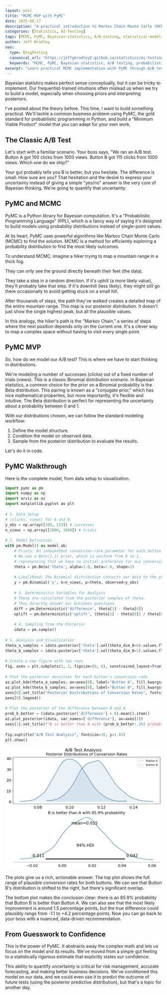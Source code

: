 ```yaml
---
layout: post
title: "MCMC MVP with PyMC"
date: 2025-08-17
description: "A practical introduction to Markov Chain Monte Carlo (MCMC) using PyMC for Bayesian A/B testing, moving beyond basic Bayes' Theorem to computational Bayesian modeling for AI evaluation."
categories: [Statistics, AI-Testing]
tags: [MCMC, PyMC, Bayesian-statistics, A/B-testing, statistical-modeling, MetaReason, probabilistic-programming, confidence-scoring]
author: Jeff Bradley
seo:
  type: BlogPosting
  canonical_url: "https://jeffgbradley2.github.io/statistics/ai-testing/2025/08/17/mcmc-mvp.html"
  keywords: "MCMC, PyMC, Bayesian statistics, A/B testing, probabilistic programming, Markov Chain Monte Carlo, statistical modeling, AI evaluation"
excerpt: "Learn practical MCMC implementation with PyMC through A/B testing examples, building computational Bayesian models for rigorous statistical analysis and AI confidence scoring."
---
```


Bayesian statistics makes perfect sense conceptually, but it can be tricky to implement. Our frequentist-trained intuitions often mislead us when we try to build a model, especially when choosing priors and interpreting posteriors.

I've posted about the theory before. This time, I want to build something practical. We'll tackle a common business problem using PyMC, the gold standard for probabilistic programming in Python, and build a "Minimum Viable Product" model that you can adapt for your own work.

## The Classic A/B Test

Let's start with a familiar scenario. Your boss says, "We ran an A/B test. Button A got 100 clicks from 1000 views. Button B got 115 clicks from 1000 views. Which one do we ship?"

Your gut probably tells you B is better, but you hesitate. The difference is small. How sure are you? That hesitation and the desire to express your uncertainty instead of giving a simple "yes/no" answer is the very core of Bayesian thinking. We're going to quantify that uncertainty.

## PyMC and MCMC

PyMC is a Python library for Bayesian computation. It's a "Probabilistic Programming Language" (PPL), which is a fancy way of saying it's designed to build models using probability distributions instead of single-point values.

At its heart, PyMC uses powerful algorithms like Markov Chain Monte Carlo (MCMC) to find the solution. MCMC is a method for efficiently exploring a probability distribution to find the most likely outcomes.

To understand MCMC, imagine a hiker trying to map a mountain range in a thick fog.

They can only see the ground directly beneath their feet (the data).

They take a step in a random direction. If it's uphill (a more likely value), they'll probably take that step. If it's downhill (less likely), they might still go there occasionally to avoid getting stuck on a small hill.

After thousands of steps, the path they've walked creates a detailed map of the entire mountain range. This map is our posterior distribution. It doesn't just show the single highest peak, but all the plausible values.

In this analogy, the hiker's path is the "Markov Chain," a series of steps where the next position depends only on the current one. It's a clever way to map a complex space without having to visit every single point.

## PyMC MVP

So, how do we model our A/B test? This is where we have to start thinking in distributions.

We're modeling a number of successes (clicks) out of a fixed number of trials (views). This is a classic Binomial distribution scenario. In Bayesian statistics, a common choice for the prior on a Binomial probability is the Beta distribution. This pairing is known as a "conjugate prior," which has nice mathematical properties, but more importantly, it's flexible and intuitive. The Beta distribution is perfect for representing the uncertainty about a probability between 0 and 1.

With our distributions chosen, we can follow the standard modeling workflow:

1. Define the model structure.
2. Condition the model on observed data.
3. Sample from the posterior distribution to evaluate the results.

Let's do it in code.

## PyMC Walkthrough

Here is the complete model, from data setup to visualization.

```python
import pymc as pm
import numpy as np
import arviz as az
import matplotlib.pyplot as plt

# 1. Data Setup
# (clicks, views) for A and B
y_obs = np.array([100, 115]) # successes
n_views = np.array([1000, 1000]) # trials

# 2. Model Definition
with pm.Model() as model_ab:
    # Priors: An independent conversion rate parameter for each button (A and B).
    # We use a Beta(1,1) prior, which is uniform from 0 to 1,
    # representing that we have no initial preference for any conversion rate.
    theta = pm.Beta('theta', alpha=1.0, beta=1.0, shape=2)

    # Likelihood: The Binomial distribution connects our data to the priors.
    y = pm.Binomial('y', n=n_views, p=theta, observed=y_obs)

    # 3. Deterministic Variables for Analysis
    # These are calculated from the posterior samples of theta.
    # They directly answer our business questions.
    diff = pm.Deterministic('difference', theta[1] - theta[0])
    uplift = pm.Deterministic('uplift', (theta[1] - theta[0]) / theta[0])

    # 4. Sampling from the Posterior
    idata = pm.sample()

# 5. Analysis and Visualization
theta_a_samples = idata.posterior['theta'].sel(theta_dim_0=0).values.flatten()
theta_b_samples = idata.posterior['theta'].sel(theta_dim_0=1).values.flatten()

# Create a new figure with two rows
fig, axes = plt.subplots(2, 1, figsize=(8, 6), constrained_layout=True)

# Plot the posterior densities for each button's conversion rate
az.plot_kde(theta_a_samples, ax=axes[0], label="Button A", fill_kwargs={"alpha": 0.1})
az.plot_kde(theta_b_samples, ax=axes[0], label="Button B", fill_kwargs={"alpha": 0.1})
axes[0].set_title("Posterior Distributions of Conversion Rates", fontsize=14)
axes[0].legend()

# Plot the posterior of the difference between B and A
prob_b_better = (idata.posterior['difference'] > 0).mean().item()
az.plot_posterior(idata, var_names=['difference'], ax=axes[1])
axes[1].set_title(f"B is better than A with {prob_b_better:.1%} probability", fontsize=14)

fig.suptitle("A/B Test Analysis", fontsize=16, y=1.03)
plt.show()
```

![A/B Test Analysis](/assets/images/2025-08-17-ab-test.png)

The plots give us a rich, actionable answer. The top plot shows the full range of plausible conversion rates for both buttons. We can see that Button B's distribution is shifted to the right, but there's significant overlap.

The bottom plot makes the conclusion clear: there is an 85.9% probability that Button B is better than Button A. We can also see that the most likely improvement is around 1.5 percentage points, but the true difference could plausibly range from -1.1 to +4.2 percentage points. Now you can go back to your boss with a nuanced, data-driven recommendation.

## From Guesswork to Confidence

This is the power of PyMC. It abstracts away the complex math and lets us focus on the model and its results. We've moved from a simple gut feeling to a statistically rigorous estimate that explicitly states our confidence.

This ability to quantify uncertainty is critical for risk management, accurate forecasting, and making better business decisions. We've conditioned this model on our data, and we could even use it to predict the outcome of future tests (using the posterior predictive distribution), but that's a topic for another day.